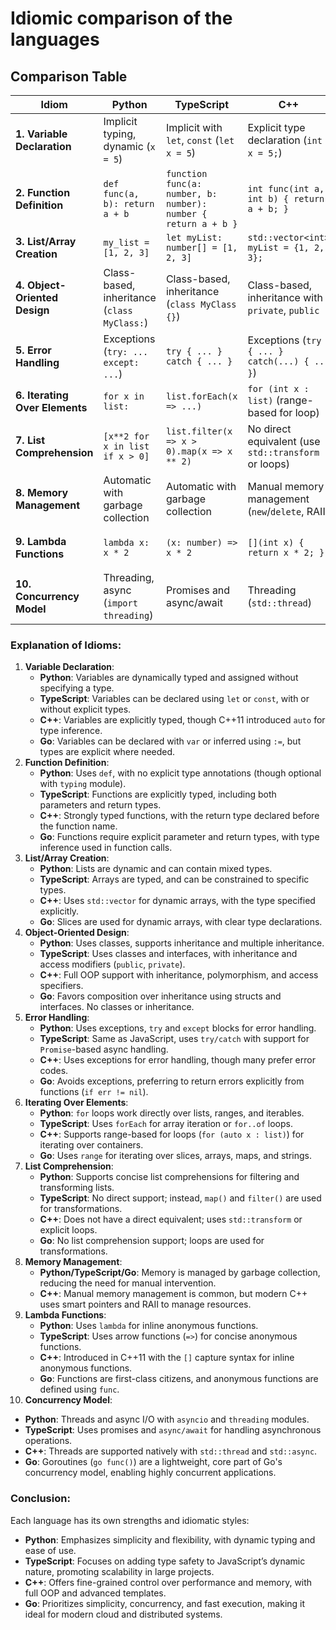 # Idiomic comparison of the languages

## Comparison Table

| **Idiom**                     | **Python**                           | **TypeScript**                     | **C++**                                     | **Go**                                      |
|-------------------------------|---------------------------------------|------------------------------------|---------------------------------------------|---------------------------------------------|
| **1. Variable Declaration**    | Implicit typing, dynamic (`x = 5`)    | Implicit with `let`, `const` (`let x = 5`) | Explicit type declaration (`int x = 5;`)   | Explicit type inference (`x := 5`)         |
| **2. Function Definition**     | `def func(a, b): return a + b`        | `function func(a: number, b: number): number { return a + b }` | `int func(int a, int b) { return a + b; }` | `func func(a, b int) int { return a + b }` |
| **3. List/Array Creation**     | `my_list = [1, 2, 3]`                | `let myList: number[] = [1, 2, 3]` | `std::vector<int> myList = {1, 2, 3};`      | `myList := []int{1, 2, 3}`                 |
| **4. Object-Oriented Design**  | Class-based, inheritance (`class MyClass:`) | Class-based, inheritance (`class MyClass {}`) | Class-based, inheritance with `private`, `public` | Structs with composition (`type MyStruct struct {}`) |
| **5. Error Handling**          | Exceptions (`try: ... except: ...`)   | `try { ... } catch { ... }`        | Exceptions (`try { ... } catch(...) { ... }`) | Error return values (`if err != nil {...}`) |
| **6. Iterating Over Elements** | `for x in list:`                      | `list.forEach(x => ...)`           | `for (int x : list)` (range-based for loop) | `for _, x := range list { ... }`           |
| **7. List Comprehension**      | `[x**2 for x in list if x > 0]`       | `list.filter(x => x > 0).map(x => x ** 2)` | No direct equivalent (use `std::transform` or loops) | No direct equivalent (use loops)           |
| **8. Memory Management**       | Automatic with garbage collection     | Automatic with garbage collection  | Manual memory management (`new`/`delete`, RAII) | Automatic with garbage collection          |
| **9. Lambda Functions**        | `lambda x: x * 2`                     | `(x: number) => x * 2`             | `[](int x) { return x * 2; }`               | `func(x int) int { return x * 2 }`         |
| **10. Concurrency Model**      | Threading, async (`import threading`) | Promises and async/await           | Threading (`std::thread`)                   | Goroutines (`go func() { ... }`)           |


### Explanation of Idioms:

1. **Variable Declaration**:
   - **Python**: Variables are dynamically typed and assigned without specifying a type.
   - **TypeScript**: Variables can be declared using `let` or `const`, with or without explicit types.
   - **C++**: Variables are explicitly typed, though C++11 introduced `auto` for type inference.
   - **Go**: Variables can be declared with `var` or inferred using `:=`, but types are explicit where needed.
2. **Function Definition**:
   - **Python**: Uses `def`, with no explicit type annotations (though optional with `typing` module).
   - **TypeScript**: Functions are explicitly typed, including both parameters and return types.
   - **C++**: Strongly typed functions, with the return type declared before the function name.
   - **Go**: Functions require explicit parameter and return types, with type inference used in function calls.
3. **List/Array Creation**:
   - **Python**: Lists are dynamic and can contain mixed types.
   - **TypeScript**: Arrays are typed, and can be constrained to specific types.
   - **C++**: Uses `std::vector` for dynamic arrays, with the type specified explicitly.
   - **Go**: Slices are used for dynamic arrays, with clear type declarations.
4. **Object-Oriented Design**:
   - **Python**: Uses classes, supports inheritance and multiple inheritance.
   - **TypeScript**: Uses classes and interfaces, with inheritance and access modifiers (`public`, `private`).
   - **C++**: Full OOP support with inheritance, polymorphism, and access specifiers.
   - **Go**: Favors composition over inheritance using structs and interfaces. No classes or inheritance.
5. **Error Handling**:
   - **Python**: Uses exceptions, `try` and `except` blocks for error handling.
   - **TypeScript**: Same as JavaScript, uses `try/catch` with support for `Promise`-based async handling.
   - **C++**: Uses exceptions for error handling, though many prefer error codes.
   - **Go**: Avoids exceptions, preferring to return errors explicitly from functions (`if err != nil`).
6. **Iterating Over Elements**:
   - **Python**: `for` loops work directly over lists, ranges, and iterables.
   - **TypeScript**: Uses `forEach` for array iteration or `for..of` loops.
   - **C++**: Supports range-based for loops (`for (auto x : list)`) for iterating over containers.
   - **Go**: Uses `range` for iterating over slices, arrays, maps, and strings.
7. **List Comprehension**:
   - **Python**: Supports concise list comprehensions for filtering and transforming lists.
   - **TypeScript**: No direct support; instead, `map()` and `filter()` are used for transformations.
   - **C++**: Does not have a direct equivalent; uses `std::transform` or explicit loops.
   - **Go**: No list comprehension support; loops are used for transformations.
8. **Memory Management**:
   - **Python/TypeScript/Go**: Memory is managed by garbage collection, reducing the need for manual intervention.
   - **C++**: Manual memory management is common, but modern C++ uses smart pointers and RAII to manage resources.
9. **Lambda Functions**:
   - **Python**: Uses `lambda` for inline anonymous functions.
   - **TypeScript**: Uses arrow functions (`=>`) for concise anonymous functions.
   - **C++**: Introduced in C++11 with the `[]` capture syntax for inline anonymous functions.
   - **Go**: Functions are first-class citizens, and anonymous functions are defined using `func`.
10. **Concurrency Model**:
   - **Python**: Threads and async I/O with `asyncio` and `threading` modules.
   - **TypeScript**: Uses promises and `async/await` for handling asynchronous operations.
   - **C++**: Threads are supported natively with `std::thread` and `std::async`.
   - **Go**: Goroutines (`go func()`) are a lightweight, core part of Go's concurrency model, enabling highly concurrent applications.

### Conclusion:
Each language has its own strengths and idiomatic styles:

- **Python**: Emphasizes simplicity and flexibility, with dynamic typing and ease of use.
- **TypeScript**: Focuses on adding type safety to JavaScript’s dynamic nature, promoting scalability in large projects.
- **C++**: Offers fine-grained control over performance and memory, with full OOP and advanced templates.
- **Go**: Prioritizes simplicity, concurrency, and fast execution, making it ideal for modern cloud and distributed systems.
